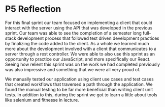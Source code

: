 # P5 Reflection

For this final sprint our team focused on implementing a client that could interact with the server using the API that was developed in the previous sprint. Our team was able to see the completion of a semester long full-stack development process that followed test driven development practices by finalizing the code added to the client. As a whole we learned much more about the development involved with a client that communicates to a server through a rest controller. We were able to also use this sprint as an opportunity to practice our JavaScript, and more specifically our React. Seeing how relient this sprint was on the work we had completed previously was also impressive and something that we were all very proud of.

We manually tested our application using client use cases and test cases that created workflows that traversed a path through the application. We found the manual testing to be far more beneficial than writing client unit tests. In addition to this, during the sprint we got to learn a little about tools like selenium and fitnesse in lecture.